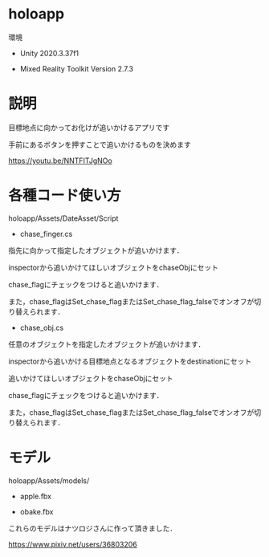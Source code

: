 # holoapp

環境

* Unity 2020.3.37f1

* Mixed Reality Toolkit Version 2.7.3

# 説明

目標地点に向かってお化けが追いかけるアプリです

手前にあるボタンを押すことで追いかけるものを決めます

https://youtu.be/NNTFITJgNOo

# 各種コード使い方 

holoapp/Assets/DateAsset/Script

* chase_finger.cs

指先に向かって指定したオブジェクトが追いかけます．

inspectorから追いかけてほしいオブジェクトをchaseObjにセット

chase_flagにチェックをつけると追いかけます．

また，chase_flagはSet_chase_flagまたはSet_chase_flag_falseでオンオフが切り替えられます．

* chase_obj.cs

任意のオブジェクトを指定したオブジェクトが追いかけます．

inspectorから追いかける目標地点となるオブジェクトをdestinationにセット

追いかけてほしいオブジェクトをchaseObjにセット

chase_flagにチェックをつけると追いかけます．

また，chase_flagはSet_chase_flagまたはSet_chase_flag_falseでオンオフが切り替えられます．

# モデル

holoapp/Assets/models/

* apple.fbx

* obake.fbx

これらのモデルはナツロジさんに作って頂きました．

https://www.pixiv.net/users/36803206
